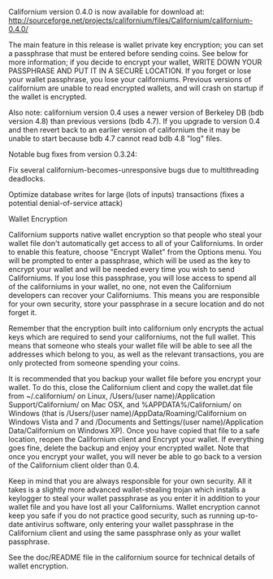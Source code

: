 Californium version 0.4.0 is now available for download at:
http://sourceforge.net/projects/californium/files/Californium/californium-0.4.0/

The main feature in this release is wallet private key encryption;
you can set a passphrase that must be entered before sending coins.
See below for more information; if you decide to encrypt your wallet,
WRITE DOWN YOUR PASSPHRASE AND PUT IT IN A SECURE LOCATION. If you
forget or lose your wallet passphrase, you lose your californiums.
Previous versions of californium are unable to read encrypted wallets,
and will crash on startup if the wallet is encrypted.

Also note: californium version 0.4 uses a newer version of Berkeley DB
(bdb version 4.8) than previous versions (bdb 4.7). If you upgrade
to version 0.4 and then revert back to an earlier version of californium
the it may be unable to start because bdb 4.7 cannot read bdb 4.8
"log" files.


Notable bug fixes from version 0.3.24:

Fix several californium-becomes-unresponsive bugs due to multithreading
deadlocks.

Optimize database writes for large (lots of inputs) transactions
(fixes a potential denial-of-service attack)


Wallet Encryption

Californium supports native wallet encryption so that people who steal your
wallet file don't automatically get access to all of your Californiums.
In order to enable this feature, choose "Encrypt Wallet" from the
Options menu.  You will be prompted to enter a passphrase, which
will be used as the key to encrypt your wallet and will be needed
every time you wish to send Californiums.  If you lose this passphrase,
you will lose access to spend all of the californiums in your wallet,
no one, not even the Californium developers can recover your Californiums.
This means you are responsible for your own security, store your
passphrase in a secure location and do not forget it.

Remember that the encryption built into californium only encrypts the
actual keys which are required to send your californiums, not the full
wallet.  This means that someone who steals your wallet file will
be able to see all the addresses which belong to you, as well as the
relevant transactions, you are only protected from someone spending
your coins.

It is recommended that you backup your wallet file before you
encrypt your wallet.  To do this, close the Californium client and
copy the wallet.dat file from ~/.californium/ on Linux, /Users/(user
name)/Application Support/Californium/ on Mac OSX, and %APPDATA%/Californium/
on Windows (that is /Users/(user name)/AppData/Roaming/Californium on
Windows Vista and 7 and /Documents and Settings/(user name)/Application
Data/Californium on Windows XP).  Once you have copied that file to a
safe location, reopen the Californium client and Encrypt your wallet.
If everything goes fine, delete the backup and enjoy your encrypted
wallet.  Note that once you encrypt your wallet, you will never be
able to go back to a version of the Californium client older than 0.4.

Keep in mind that you are always responsible for your own security.
All it takes is a slightly more advanced wallet-stealing trojan which
installs a keylogger to steal your wallet passphrase as you enter it
in addition to your wallet file and you have lost all your Californiums.
Wallet encryption cannot keep you safe if you do not practice
good security, such as running up-to-date antivirus software, only
entering your wallet passphrase in the Californium client and using the
same passphrase only as your wallet passphrase.

See the doc/README file in the californium source for technical details
of wallet encryption.
